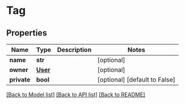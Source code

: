 # Tag

## Properties
Name | Type | Description | Notes
------------ | ------------- | ------------- | -------------
**name** | **str** |  | [optional] 
**owner** | [**User**](User.md) |  | [optional] 
**private** | **bool** |  | [optional] [default to False]

[[Back to Model list]](../README.md#documentation-for-models) [[Back to API list]](../README.md#documentation-for-api-endpoints) [[Back to README]](../README.md)


